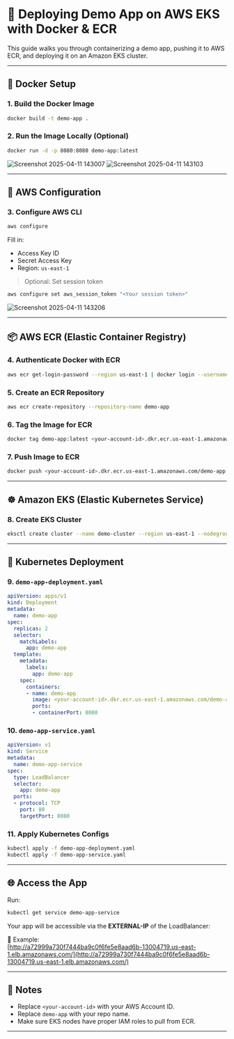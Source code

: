 # 🚀 Deploying Demo App on AWS EKS with Docker & ECR

This guide walks you through containerizing a demo app, pushing it to AWS ECR, and deploying it on an Amazon EKS cluster.

---

## 🐳 Docker Setup

### 1. Build the Docker Image
```bash
docker build -t demo-app .
```

### 2. Run the Image Locally (Optional)
```bash
docker run -d -p 8080:8080 demo-app:latest
```
![Screenshot 2025-04-11 143007](https://github.com/user-attachments/assets/cf0fa02d-ae43-4159-a84f-a9c94ac14162)
![Screenshot 2025-04-11 143103](https://github.com/user-attachments/assets/ea1fbadf-f149-4e78-99bd-1e93bb73ab38)

---

## 🔐 AWS Configuration

### 3. Configure AWS CLI
```bash
aws configure
```
Fill in:
- Access Key ID
- Secret Access Key
- Region: `us-east-1`

> Optional: Set session token  
```bash
aws configure set aws_session_token "<Your session token>"
```
![Screenshot 2025-04-11 143206](https://github.com/user-attachments/assets/d0a2f768-b360-4b05-b618-c143c4702678)

---

## 📦 AWS ECR (Elastic Container Registry)

### 4. Authenticate Docker with ECR
```bash
aws ecr get-login-password --region us-east-1 | docker login --username AWS --password-stdin <your-account-id>.dkr.ecr.us-east-1.amazonaws.com
```

### 5. Create an ECR Repository
```bash
aws ecr create-repository --repository-name demo-app
```

### 6. Tag the Image for ECR
```bash
docker tag demo-app:latest <your-account-id>.dkr.ecr.us-east-1.amazonaws.com/demo-app:latest
```

### 7. Push Image to ECR
```bash
docker push <your-account-id>.dkr.ecr.us-east-1.amazonaws.com/demo-app:latest
```

---

## ☸️ Amazon EKS (Elastic Kubernetes Service)

### 8. Create EKS Cluster
```bash
eksctl create cluster --name demo-cluster --region us-east-1 --nodegroup-name demo-nodes --nodes 2
```

---

## 📄 Kubernetes Deployment

### 9. `demo-app-deployment.yaml`
```yaml
apiVersion: apps/v1
kind: Deployment
metadata:
  name: demo-app
spec:
  replicas: 2
  selector:
    matchLabels:
      app: demo-app
  template:
    metadata:
      labels:
        app: demo-app
    spec:
      containers:
      - name: demo-app
        image: <your-account-id>.dkr.ecr.us-east-1.amazonaws.com/demo-app:latest
        ports:
        - containerPort: 8080
```

### 10. `demo-app-service.yaml`
```yaml
apiVersion: v1
kind: Service
metadata:
  name: demo-app-service
spec:
  type: LoadBalancer
  selector:
    app: demo-app
  ports:
  - protocol: TCP
    port: 80
    targetPort: 8080
```

### 11. Apply Kubernetes Configs
```bash
kubectl apply -f demo-app-deployment.yaml
kubectl apply -f demo-app-service.yaml
```

---

## 🌐 Access the App

Run:
```bash
kubectl get service demo-app-service
```

Your app will be accessible via the **EXTERNAL-IP** of the LoadBalancer:

🔗 Example:  
[http://a72999a730f7444ba9c0f6fe5e8aad6b-13004719.us-east-1.elb.amazonaws.com/](http://a72999a730f7444ba9c0f6fe5e8aad6b-13004719.us-east-1.elb.amazonaws.com/)

---

## 📌 Notes

- Replace `<your-account-id>` with your AWS Account ID.
- Replace `demo-app` with your repo name.
- Make sure EKS nodes have proper IAM roles to pull from ECR.

---
